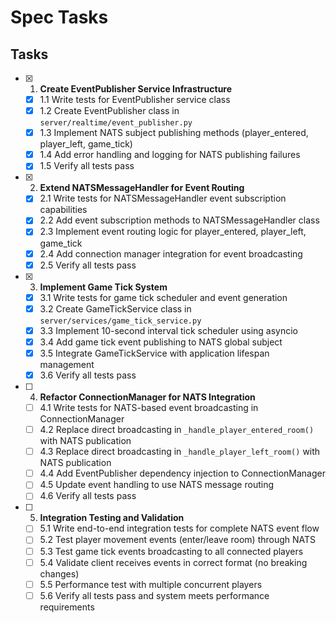 # Spec Tasks

## Tasks

- [x] 1. **Create EventPublisher Service Infrastructure**
  - [x] 1.1 Write tests for EventPublisher service class
  - [x] 1.2 Create EventPublisher class in `server/realtime/event_publisher.py`
  - [x] 1.3 Implement NATS subject publishing methods (player_entered, player_left, game_tick)
  - [x] 1.4 Add error handling and logging for NATS publishing failures
  - [x] 1.5 Verify all tests pass

- [x] 2. **Extend NATSMessageHandler for Event Routing**
  - [x] 2.1 Write tests for NATSMessageHandler event subscription capabilities
  - [x] 2.2 Add event subscription methods to NATSMessageHandler class
  - [x] 2.3 Implement event routing logic for player_entered, player_left, game_tick
  - [x] 2.4 Add connection manager integration for event broadcasting
  - [x] 2.5 Verify all tests pass

- [x] 3. **Implement Game Tick System**
  - [x] 3.1 Write tests for game tick scheduler and event generation
  - [x] 3.2 Create GameTickService class in `server/services/game_tick_service.py`
  - [x] 3.3 Implement 10-second interval tick scheduler using asyncio
  - [x] 3.4 Add game tick event publishing to NATS global subject
  - [x] 3.5 Integrate GameTickService with application lifespan management
  - [x] 3.6 Verify all tests pass

- [ ] 4. **Refactor ConnectionManager for NATS Integration**
  - [ ] 4.1 Write tests for NATS-based event broadcasting in ConnectionManager
  - [ ] 4.2 Replace direct broadcasting in `_handle_player_entered_room()` with NATS publication
  - [ ] 4.3 Replace direct broadcasting in `_handle_player_left_room()` with NATS publication
  - [ ] 4.4 Add EventPublisher dependency injection to ConnectionManager
  - [ ] 4.5 Update event handling to use NATS message routing
  - [ ] 4.6 Verify all tests pass

- [ ] 5. **Integration Testing and Validation**
  - [ ] 5.1 Write end-to-end integration tests for complete NATS event flow
  - [ ] 5.2 Test player movement events (enter/leave room) through NATS
  - [ ] 5.3 Test game tick events broadcasting to all connected players
  - [ ] 5.4 Validate client receives events in correct format (no breaking changes)
  - [ ] 5.5 Performance test with multiple concurrent players
  - [ ] 5.6 Verify all tests pass and system meets performance requirements
